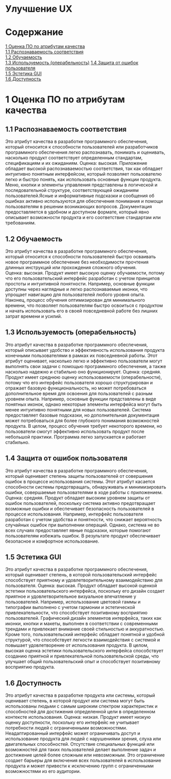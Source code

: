 # Улучшение UX

# Содержание

[1 Оценка ПО по атрибутам качества](#1-оценка-по-по-атрибутам-качества)  
[1.1 Распознаваемость соответствия](#11-распознаваемость-соответствия)  
[1.2 Обучаемость](#12-обучаемость)  
[1.3 Используемость (операбельность)](#13-используемость-\(операбельность\))
[1.4 Защита от ошибок пользователя](#14-защита-от-ошибок-пользователя)  
[1.5 Эстетика GUI](#15-эстетика-gui)<br>
[1.6 Доступность](#16-доступность)

# 1 Оценка ПО по атрибутам качества

## 1.1 Распознаваемость соответствия

Это атрибут качества в разработке программного обеспечения, который относится к способности пользователей или разработчиков программного обеспечения легко распознавать, понимать и оценивать, насколько продукт соответствует определенным стандартам, спецификациям и их ожиданиям.
Оценка: высокая. 
Приложение обладает высокой распознаваемостью соответствия, так как обладает интуитивно понятным интерфейсом, который позволяет пользователю легко и быстро понять, как использовать основные функции продукта. Меню, кнопки и элементы управления представлены в логической и последовательной структуре, соответствующей ожиданиям пользователей.Ясные и информативные подсказки и сообщения об ошибках активно используются для обеспечения понимания и помощи пользователям в решении возникающих вопросов. Документация предоставляется в удобном и доступном формате, который явно описывает возможности продукта и его соответствие стандартам или требованиям.

## 1.2 Обучаемость

Это атрибут качества в разработке программного обеспечения, который относится к способности пользователей быстро осваивать новое программное обеспечение без необходимости прочтения длинных инструкций или прохождения сложного обучения.<br>
Оценка: высокая.
Продукт имеет высокую оценку обучаемости, потому что его пользовательский интерфейс разработан с учетом принципов простоты и интуитивной понятности. Например, основные функции доступны через наглядные и легко распознаваемые иконки, что упрощает навигацию для пользователей любого уровня опыта. Наконец, процесс обучения оптимизирован для минимального времени, что позволяет пользователям быстро освоиться с продуктом и начать использовать его в своей повседневной работе без лишних затрат времени и усилий.

## 1.3 Используемость (операбельность)

Это атрибут качества в разработке программного обеспечения, который описывает удобство и эффективность использования продукта конечными пользователями в рамках их повседневной работы. Этот атрибут оценивает, насколько легко и эффективно пользователи могут выполнять свои задачи с помощью программного обеспечения, а также насколько надежно и стабильно оно функционирует.
Оценка: средняя.
Продукт имеет среднюю оценку использоваемости (операбельности), потому что его интерфейс пользователя хорошо структурирован и отражает базовую функциональность, но может потребоваться дополнительное время для освоения для пользователей с разным уровнем опыта. Например, основные функции представлены в виде понятных иконок, однако некоторые элементы интерфейса могут быть менее интуитивно понятными для новых пользователей. Система предоставляет базовые подсказки, но дополнительная документация может потребоваться для более глубокого понимания возможностей продукта. В целом, процесс обучения требует некоторого времени, но пользователи смогут эффективно использовать продукт после небольшой практики. Программа легко запускается и работает стабильно.

## 1.4 Защита от ошибок пользователя

Это атрибут качества в разработке программного обеспечения, который оценивает степень защиты пользователей от совершения ошибок в процессе использования системы. Этот атрибут касается способности системы предотвращать, обнаруживать и минимизировать ошибки, совершаемые пользователями в ходе работы с приложением.
Оценка: средняя.
Продукт обладает высоким уровнем защиты от ошибок пользователей, поскольку система активно предотвращает возможные ошибки и обеспечивает безопасность пользователей в процессе использования. Например, интерфейс пользователя разработан с учетом удобства и понятности, что снижает вероятность случайных ошибок при выполнении операций. Однако, система не во всех случаях предоставляет явные подсказки, которые помогают пользователям избежать ошибок. В результате продукт обеспечивает безопасное и комфортное использование.

## 1.5 Эстетика GUI

Это атрибут качества в разработке программного обеспечения, который оценивает степень, в которой пользовательский интерфейс способствует приятному и удовлетворительному взаимодействию для пользователя.
Оценка: высокая.
Продукт обладает высокой оценкой эстетики пользовательского интерфейса, поскольку его дизайн создает приятное и удовлетворительное визуальное впечатление у пользователей. Например, использование цветовой гаммы и типографии выполнено с учетом гармонии и эстетической привлекательности, что способствует позитивному восприятию пользователей. Графический дизайн элементов интерфейса, таких как иконки, кнопки и макеты, выполнен в соответствии с современными трендами и привлекает внимание своей стильностью и аккуратностью. Кроме того, пользовательский интерфейс обладает понятной и удобной структурой, что способствует легкости взаимодействия с системой и повышает удовлетворение от использования продукта. В целом, высокая оценка эстетики пользовательского интерфейса способствует созданию приятной и привлекательной пользовательской среды, что улучшает общий пользовательский опыт и способствует позитивному восприятию продукта.

## 1.6 Доступность

Это атрибут качества в разработке продукта или системы, который оценивает степень, в которой продукт или система могут быть использованы людьми с самым широким спектром характеристик и способностей для достижения определенной цели в определенном контексте использования.
Оценка: низкая.
Продукт имеет низкую оценку доступности, поскольку его интерфейс не учитывает потребности людей с ограниченными возможностями. Неадаптированный интерфейс может ограничивать доступ и использование продукта для людей с нарушениями зрения, слуха или двигательных способностей. Отсутствие специальных функций или возможностей для таких пользователей делает выполнение задач и достижение целей более сложным или невозможным. Это ограничение создает барьеры для включения всех пользователей в использование продукта и может привести к исключению групп с ограниченными возможностями из его аудитории.